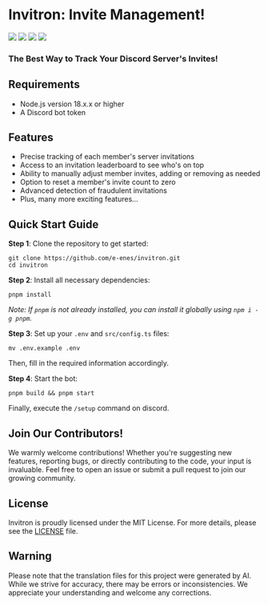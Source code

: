 # Invitron: Invite Management!

![](https://img.shields.io/github/stars/e-enes/invitron?label=Stars)
[![](https://img.shields.io/badge/License-MIT-green.svg)](https://opensource.org/licenses/MIT)
![](https://img.shields.io/github/last-commit/e-enes/invitron?label=Last%20Update)
![](https://img.shields.io/github/issues/e-enes/invitron?label=Issues)

### The Best Way to Track Your Discord Server's Invites!

## Requirements

- Node.js version 18.x.x or higher
- A Discord bot token

## Features

- Precise tracking of each member's server invitations
- Access to an invitation leaderboard to see who's on top
- Ability to manually adjust member invites, adding or removing as needed
- Option to reset a member's invite count to zero
- Advanced detection of fraudulent invitations
- Plus, many more exciting features...

## Quick Start Guide

**Step 1**: Clone the repository to get started:

```
git clone https://github.com/e-enes/invitron.git
cd invitron
```

**Step 2**: Install all necessary dependencies:

```
pnpm install
```

_Note: If `pnpm` is not already installed, you can install it globally using `npm i -g pnpm`._

**Step 3**: Set up your `.env` and `src/config.ts` files:

```
mv .env.example .env
```

Then, fill in the required information accordingly.

**Step 4**: Start the bot:

```
pnpm build && pnpm start
```

Finally, execute the `/setup` command on discord.

## Join Our Contributors!

We warmly welcome contributions! Whether you're suggesting new features, reporting bugs, or directly contributing to the code, your input is invaluable. Feel free to open an issue or submit a pull request to join our growing community.

## License

Invitron is proudly licensed under the MIT License. For more details, please see the [LICENSE](https://github.com/e-enes/Invitron/blob/main/LICENSE) file.

## Warning

Please note that the translation files for this project were generated by AI. While we strive for accuracy, there may be errors or inconsistencies. We appreciate your understanding and welcome any corrections.
